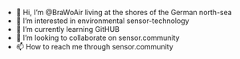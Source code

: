 - 👋 Hi, I’m @BraWoAir living at the shores of the German north-sea
- 👀 I’m interested in environmental sensor-technology
- 🌱 I’m currently learning GitHUB
- 💞️ I’m looking to collaborate on sensor.community
- 📫 How to reach me through sensor.community

<!---
BraWoAir/BraWoAir is a ✨ special ✨ repository because its `README.md` (this file) appears on your GitHub profile.
You can click the Preview link to take a look at your changes.
--->
